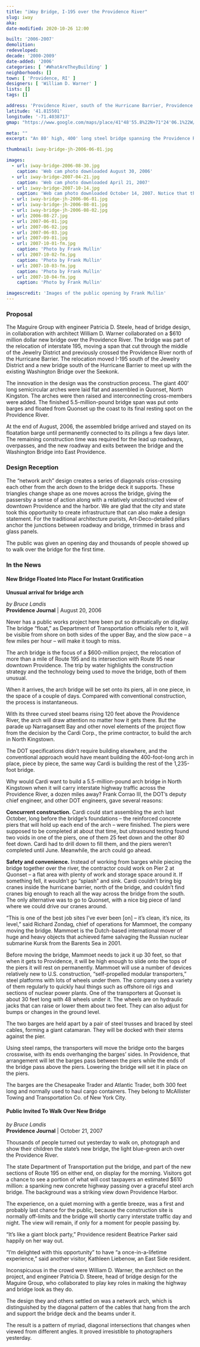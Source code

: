 ```yaml
---
title: "iWay Bridge, I-195 over the Providence River"
slug: iway
aka: 
date-modified: 2020-10-26 12:00

built: '2006-2007'
demolition: 
redeveloped: 
decade: '2000-2009'
date-added: '2006'
categories: [ '#WhatAreTheyBuilding' ]
neighborhoods: []
town: [ 'Providence, RI' ]
designers: [ 'William D. Warner' ]
lists: []
tags: []

address: 'Providence River, south of the Hurricane Barrier, Providence RI'
latitude: '41.815501'
longitude: '-71.4038717'
gmap: "https://www.google.com/maps/place/41°48'55.8%22N+71°24'06.1%22W/@41.815501,-71.4038717,17z/"

meta: ""
excerpt: "An 80' high, 400' long steel bridge spanning the Providence River, preassembled and floated into place on August 27, 2006"

thumbnail: iway-bridge-jh-2006-06-01.jpg

images:
  - url: iway-bridge-2006-08-30.jpg
    caption: 'Web cam photo downloaded August 30, 2006'
  - url: iway-bridge-2007-04-21.jpg
    caption: 'Web cam photo downloaded April 21, 2007'
  - url: iway-bridge-2007-10-14.jpg
    caption: 'Web cam photo downloaded October 14, 2007. Notice that the support struts have been removed'
  - url: iway-bridge-jh-2006-06-01.jpg
  - url: iway-bridge-jh-2006-08-01.jpg
  - url: iway-bridge-jh-2006-08-02.jpg
  - url: 2006-08-27.jpg
  - url: 2007-06-01.jpg
  - url: 2007-06-02.jpg
  - url: 2007-06-03.jpg
  - url: 2007-09-01.jpg
  - url: 2007-10-01-fm.jpg
    caption: 'Photo by Frank Mullin'
  - url: 2007-10-02-fm.jpg
    caption: 'Photo by Frank Mullin'
  - url: 2007-10-03-fm.jpg
    caption: 'Photo by Frank Mullin'
  - url: 2007-10-04-fm.jpg
    caption: 'Photo by Frank Mullin'

imagescredit: 'Images of the public opening by Frank Mullin'
---
```


### Proposal

The Maguire Group with engineer Patricia D. Steele, head of bridge design, in collaboration with architect William D. Warner collaborated on a $610 million dollar new bridge over the Providence River. The bridge was part of the relocation of interstate 195, moving a span that cut through the middle of the Jewelry District and previously crossed the Providence River north of the Hurricane Barrier. The relocation moved I-195 south of the Jewelry District and a new bridge south of the Hurricane Barrier to meet up with the existing Washington Bridge over the Seekonk. 

The innovation in the design was the construction process. The giant 400' long semicircular arches were laid flat and assembled in Quonset, North Kingston. The arches were then raised and interconnecting cross-members were added. The finished 5.5-million-pound bridge span was put onto barges and floated from Quonset up the coast to its final resting spot on the Providence River. 

At the end of August, 2006, the assembled bridge arrived and stayed on its floatation barge until permanently connected to its pilings a few days later. The remaining construction time was required for the lead up roadways, overpasses, and the new roadway and exits between the bridge and the Washington Bridge into East Providence. 


### Design Reception

The “network arch” design creates a series of diagonals criss-crossing each other from the arch down to the bridge deck it supports. These triangles change shape as one moves across the bridge, giving the passersby a sense of action along with a relatively unobstructed view of downtown Providence and the harbor. We are glad that the city and state took this opportunity to create infrastructure that can also make a design statement. For the traditional architecture purists, Art-Deco-detailed pillars anchor the junctions between roadway and bridge, trimmed in brass and glass panels.  

The public was given an opening day and thousands of people showed up to walk over the bridge for the first time. 


### In the News

#### New Bridge Floated Into Place For Instant Gratification

**Unusual arrival for bridge arch**

_by Bruce Landis_  
**Providence Journal** | August 20, 2006 

Never has a public works project here been put so dramatically on display. The bridge “float,” as Department of Transportation officials refer to it, will be visible from shore on both sides of the upper Bay, and the slow pace – a few miles per hour – will make it tough to miss.

The arch bridge is the focus of a $600-million project, the relocation of more than a mile of Route 195 and its intersection with Route 95 near downtown Providence. The trip by water highlights the construction strategy and the technology being used to move the bridge, both of them unusual.

When it arrives, the arch bridge will be set onto its piers, all in one piece, in the space of a couple of days. Compared with conventional construction, the process is instantaneous.

With its three curved steel beams rising 120 feet above the Providence River, the arch will draw attention no matter how it gets there. But the parade up Narragansett Bay and other novel elements of the project flow from the decision by the Cardi Corp., the prime contractor, to build the arch in North Kingstown.

The DOT specifications didn’t require building elsewhere, and the conventional approach would have meant building the 400-foot-long arch in place, piece by piece, the same way Cardi is building the rest of the 1,235-foot bridge.

Why would Cardi want to build a 5.5-million-pound arch bridge in North Kingstown when it will carry interstate highway traffic across the Providence River, a dozen miles away? Frank Corrao III, the DOT’s deputy chief engineer, and other DOT engineers, gave several reasons:

**Concurrent construction.** Cardi could start assembling the arch last October, long before the bridge’s foundations – the reinforced concrete piers that will hold up each end of the arch – were finished. The piers were supposed to be completed at about that time, but ultrasound testing found two voids in one of the piers, one of them 25 feet down and the other 80 feet down. Cardi had to drill down to fill them, and the piers weren’t completed until June. Meanwhile, the arch could go ahead.

**Safety and convenience.** Instead of working from barges while piecing the bridge together over the river, the contractor could work on Pier 2 at Quonset – a flat area with plenty of work and storage space around it. If something fell, it wouldn’t go “splash” and sink. Cardi couldn’t bring big cranes inside the hurricane barrier, north of the bridge, and couldn’t find cranes big enough to reach all the way across the bridge from the south. The only alternative was to go to Quonset, with a nice big piece of land where we could drive our cranes around.

“This is one of the best job sites I’ve ever been [on] – it’s clean, it’s nice, its level,” said Richard Zondag, chief of operations for Mammoet, the company moving the bridge. Mammoet is the Dutch-based international mover of huge and heavy objects that achieved fame salvaging the Russian nuclear submarine Kursk from the Barents Sea in 2001.

Before moving the bridge, Mammoet needs to jack it up 30 feet, so that when it gets to Providence, it will be high enough to slide onto the tops of the piers it will rest on permanently. Mammoet will use a number of devices relatively new to U.S. construction, “self-propelled modular transporters,” steel platforms with lots of wheels under them. The company uses a variety of them regularly to quickly haul things such as offshore oil rigs and sections of nuclear power plants. One of the transporters at Quonset is about 30 feet long with 48 wheels under it. The wheels are on hydraulic jacks that can raise or lower them about two feet. They can also adjust for bumps or changes in the ground level.

The two barges are held apart by a pair of steel trusses and braced by steel cables, forming a giant catamaran. They will be docked with their sterns against the pier.

Using steel ramps, the transporters will move the bridge onto the barges crosswise, with its ends overhanging the barges’ sides. In Providence, that arrangement will let the barges pass between the piers while the ends of the bridge pass above the piers. Lowering the bridge will set it in place on the piers.

The barges are the Chesapeake Trader and Atlantic Trader, both 300 feet long and normally used to haul cargo containers. They belong to McAllister Towing and Transportation Co. of New York City.


#### Public Invited To Walk Over New Bridge

_by Bruce Landis_  
**Providence Journal** | October 21, 2007 

Thousands of people turned out yesterday to walk on, photograph and show their children the state’s new bridge, the light blue-green arch over the Providence River.

The state Department of Transportation put the bridge, and part of the new sections of Route 195 on either end, on display for the morning. Visitors got a chance to see a portion of what will cost taxpayers an estimated $610 million: a spanking new concrete highway passing over a graceful steel arch bridge. The background was a striking view down Providence Harbor.

The experience, on a quiet morning with a gentle breeze, was a first and probably last chance for the public, because the construction site is normally off-limits and the bridge will shortly carry interstate traffic day and night. The view will remain, if only for a moment for people passing by.

“It’s like a giant block party,” Providence resident Beatrice Parker said happily on her way out.

“I’m delighted with this opportunity” to have “a once-in-a-lifetime experience,” said another visitor, Kathleen Liebenow, an East Side resident.

Inconspicuous in the crowd were William D. Warner, the architect on the project, and engineer Patricia D. Steere, head of bridge design for the Maguire Group, who collaborated to play key roles in making the highway and bridge look as they do.

The design they and others settled on was a network arch, which is distinguished by the diagonal pattern of the cables that hang from the arch and support the bridge deck and the beams under it.

The result is a pattern of myriad, diagonal intersections that changes when viewed from different angles. It proved irresistible to photographers yesterday.
